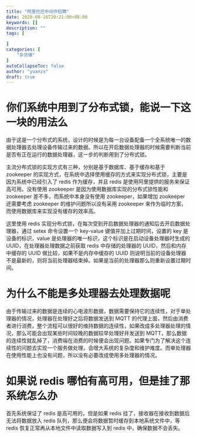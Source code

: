 ```yaml
---
title: "阿里巴巴中间件招聘"
date: 2020-08-16T20:21:00+08:00
keywords: []
description: ""
tags: [

]
categories: [
    "杂货铺"
]
autoCollapseToc: false
author: "yuanzx"
draft: true
---
```


# 你们系统中用到了分布式锁，能说一下这一块的用法么

由于这是一个分布式的系统，设计的时候是为每一台设备配备一个全系统唯一的数据处理器去处理设备传输过来的数据。所以在开启数据处理器的时候需要判断当前是否有正在运行的数据处理器，这一步的判断用到了分布式锁。

主流分布式锁的实现方式有三种，分别是基于数据库、基于缓存和基于 zookeeper 的实现方式，在系统中选择使用缓存的方式来实现分布式锁，主要是因为系统中已经引入了 redis 作为缓存，并且 redis 是使用阿里提供的服务来保证高可用。没有使用 zookeeper 是因为使用数据库实现的分布式锁性能和 zookeeper 差不多，而系统中本身没有使用 zookeeper，如果增加 zookeeper 还需要考虑 zookeeper 的维护问题所以没有采用 zookeeper 来作为临时方案，而使用数据库来实现没有缓存的效率高。

这里使用 redis 实现分布式锁，在每次受到开启数据处理器的通知后去开启数据处理器，通过 setex 命令设置一个 key-value 键值并加上过期时间，设置的 key 是设备的标识，value 是处理器的唯一标识，这个标识是在启动设备处理器时生成的 UUID，在处理器处理数据之前获取 redis 中存储的处理器的 UUID，然后和内存中缓存的 UUID 做比较，如果不是内存中缓存的 UUID 则说明当前的设备处理器不是最新的，则将当前处理器结束掉。如果是当前的处理器那么则重新设置过期时间。

# 为什么不能是多处理器去处理数据呢

由于传输过来的数据是连续的心电波形数据，数据需要保持它的连续性，对于单处理器的情况，处理器在处理好之后将数据发送到 MQTT 的代理上面，然后由消费者进行消费，整个流程可以很好的维持数据的连续性，如果改成多处理器处理的情况，那么可能会出现某些时间较晚的数据较早处理好并发送到 MQTT，那么数据的连续性就乱掉了，消费端在消费的时候便会出现问题。如果专门为了解决这个连续性的问题去实现一个服务做处理，会增大系统的复杂度和维护难度。而单处理器在使用性能上也没有问题，所以没有必要改成使用多处理器的情况。

# 如果说 redis 哪怕有高可用，但是挂了那系统怎么办

首先系统保证了 redis 是高可用的，但是如果 redis 挂了，接收器在接收到数据后无法将数据放入 redis 队列，那么便会将数据暂时缓存到本地系统文件中，等 redis 恢复正常再从本地文件中读取数据写入到 redis 中，确保数据不会丢失。